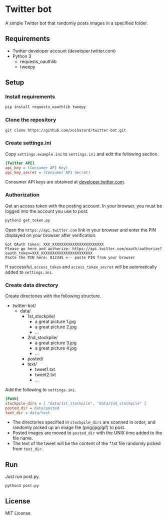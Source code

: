 # Twitter bot

A simple Twitter bot that randomly posts images in a specified folder.

## Requirements

- Twitter developer account (developer.twitter.com)
- Python 3
    - requests_oauthlib
    - tweepy

## Setup

### Install requirements

```bash
pip install requests_oauthlib tweepy
```

### Clone the repository

```bash
git clone https://github.com/xoihazard/twitter-bot.git
```

### Create settings.ini

Copy `settings.example.ini` to `settings.ini` and edit the following section.

```setting.ini
[Twitter API]
api_key = (Consumer API Key)
api_key_secret = (Consumer API Secret)
```

Consumer API keys are obtained at [developer.twitter.com](https://developer.twitter.com).

### Authorization

Get an access token with the posting account. In your browser, you must be logged into the account you use to post.

```bash
python3 get_token.py
```

Open the `https://api.twitter.com` link in your browser and enter the PIN displayed on your browser after verification.

```
Got OAuth token: XXX_XXXXXXXXXXXXXXXXXXXXXXX
Please go here and authorize: https://api.twitter.com/oauth/authorize?oauth_token=XXX_XXXXXXXXXXXXXXXXXXXXXXX
Paste the PIN here: 012345 <-- paste PIN from your browser
```

If successful, `access_token` and `access_token_secret` will be automatically added to `settings.ini`.

### Create data directory

Create directories with the following structure.

- twitter-bot/
    - data/
        - 1st_stockpile/
            - a great picture 1.jpg
            - a great picture 2.jpg
            - ...
        - 2nd_stockpile/
            - a great picture 3.jpg
            - a great picture 4.jpg
            - ...
        - posted/
        - text/
            - tweet1.txt
            - tweet2.txt
            - ...
        
Add the following to `settings.ini`.

```settings.ini
[Path]
stockpile_dirs = [ "data/1st_stockpile", "data/2nd_stockpile" ]
posted_dir = data/posted
text_dir = data/text
```

- The directories specified in `stockpile_dirs` are scanned in order, and randomly picked up an image file (png/jpg/gif) to post.
- Posted images are moved to `posted_dir` with the UNIX time added to the file name.
- The text of the tweet will be the content of the *.txt file randomly picked from `text_dir`.

## Run

Just run post.py.

```
python3 post.py
```

## License

MIT License